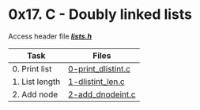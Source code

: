 # 0x17. C - Doubly linked lists

Access header file ***[lists.h](./lists.h)***

|Task|Files|
|----|-----|
|0. Print list|[0-print_dlistint.c](./0-print_dlistint.c)|
|1. List length|[1-dlistint_len.c](./1-dlistint_len.c)|
|2. Add node|[2-add_dnodeint.c](./2-add_dnodeint.c)|

